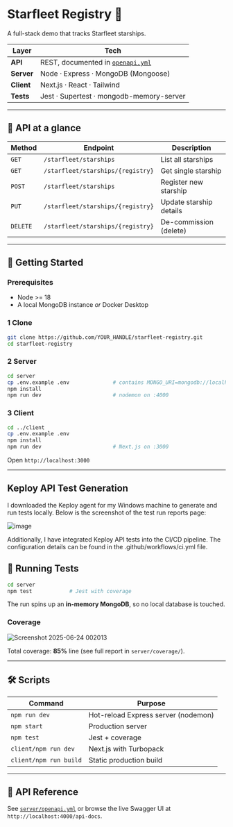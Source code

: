 # Starfleet Registry 🚀

A full-stack demo that tracks Starfleet starships.

| Layer | Tech |
|-------|------|
| **API** | REST, documented in [`openapi.yml`](server/openapi.yml) |
| **Server** | Node · Express · MongoDB (Mongoose) |
| **Client** | Next.js · React · Tailwind |
| **Tests** | Jest · Supertest · mongodb-memory-server |

---

## 🔌 API at a glance

| Method   | Endpoint                          | Description             |
| -------- | --------------------------------- | ----------------------- |
| `GET`    | `/starfleet/starships`            | List all starships      |
| `GET`    | `/starfleet/starships/{registry}` | Get single starship     |
| `POST`   | `/starfleet/starships`            | Register new starship   |
| `PUT`    | `/starfleet/starships/{registry}` | Update starship details |
| `DELETE` | `/starfleet/starships/{registry}` | De-commission (delete)  |

---

## 🔧 Getting Started

### Prerequisites

* Node >= 18
* A local MongoDB instance *or* Docker Desktop

### 1  Clone

```bash
git clone https://github.com/YOUR_HANDLE/starfleet-registry.git
cd starfleet-registry
```

### 2  Server

```bash
cd server
cp .env.example .env              # contains MONGO_URI=mongodb://localhost:27017/starfleet
npm install
npm run dev                       # nodemon on :4000
```

### 3  Client

```bash
cd ../client
cp .env.example .env
npm install
npm run dev                       # Next.js on :3000
```

Open `http://localhost:3000` 

---

## Keploy API Test Generation

I downloaded the Keploy agent for my Windows machine to generate and run tests locally. Below is the screenshot of the test run reports page: 

![image](https://github.com/user-attachments/assets/072effb8-5ff9-4263-98b9-7d45faa23437)


Additionally, I have integrated Keploy API tests into the CI/CD pipeline. The configuration details can be found in the .github/workflows/ci.yml file.

## 🧪 Running Tests

```bash
cd server
npm test            # Jest with coverage
```

The run spins up an **in-memory MongoDB**, so no local database is touched.

### Coverage

![Screenshot 2025-06-24 002013](https://github.com/user-attachments/assets/4842a8c8-71ce-46f3-9723-d50ca2e5df99)

Total coverage: **85%** line (see full report in `server/coverage/`).

---

## 🛠️ Scripts

| Command                | Purpose                             |
| ---------------------- | ----------------------------------- |
| `npm run dev`          | Hot-reload Express server (nodemon) |
| `npm start`            | Production server                   |
| `npm test`             | Jest + coverage                     |
| `client/npm run dev`   | Next.js with Turbopack              |
| `client/npm run build` | Static production build             |

---

## 📜 API Reference

See [`server/openapi.yml`](server/openapi.yml) or browse the live Swagger UI at `http://localhost:4000/api-docs`.

